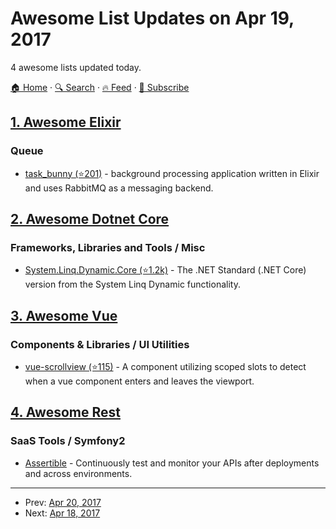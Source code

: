 # Awesome List Updates on Apr 19, 2017

4 awesome lists updated today.

[🏠 Home](/README.md) · [🔍 Search](https://test.trackawesomelist.com/search/) · [🔥 Feed](https://test.trackawesomelist.com/feed.xml) · [📮 Subscribe](https://trackawesomelist.us17.list-manage.com/subscribe?u=d2f0117aa829c83a63ec63c2f&id=36a103854c)



## [1. Awesome Elixir](/content/h4cc/awesome-elixir/README.md)

### Queue

*   [task\_bunny (⭐201)](https://github.com/shinyscorpion/task_bunny) - background processing application written in Elixir and uses RabbitMQ as a messaging backend.

## [2. Awesome Dotnet Core](/content/thangchung/awesome-dotnet-core/README.md)

### Frameworks, Libraries and Tools / Misc

*   [System.Linq.Dynamic.Core (⭐1.2k)](https://github.com/StefH/System.Linq.Dynamic.Core) - The .NET Standard (.NET Core) version from the System Linq Dynamic functionality.

## [3. Awesome Vue](/content/vuejs/awesome-vue/README.md)

### Components & Libraries / UI Utilities

*   [vue-scrollview (⭐115)](https://github.com/chrishurlburt/vue-scrollview) - A component utilizing scoped slots to detect when a vue component enters and leaves the viewport.

## [4. Awesome Rest](/content/marmelab/awesome-rest/README.md)

### SaaS Tools / Symfony2

*   [Assertible](https://assertible.com) - Continuously test and monitor your APIs after deployments and across environments.

---

- Prev: [Apr 20, 2017](/content/2017/04/20/README.md)
- Next: [Apr 18, 2017](/content/2017/04/18/README.md)